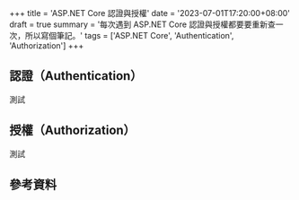 +++
title = 'ASP.NET Core 認證與授權'
date = '2023-07-01T17:20:00+08:00'
draft = true
summary = '每次遇到 ASP.NET Core 認證與授權都要要重新查一次，所以寫個筆記。'
tags = ['ASP.NET Core', 'Authentication', 'Authorization']
+++

## 認證（Authentication）
測試

## 授權（Authorization）
測試

## 參考資料
